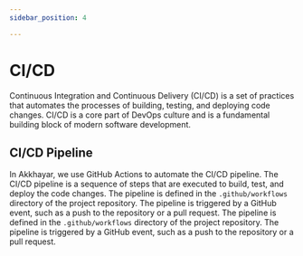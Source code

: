 ```yaml
---
sidebar_position: 4

---
```


# CI/CD

Continuous Integration and Continuous Delivery (CI/CD) is a set of practices that automates the processes of building, testing, and deploying code changes. CI/CD is a core part of DevOps culture and is a fundamental building block of modern software development.

## CI/CD Pipeline

In Akkhayar, we use GitHub Actions to automate the CI/CD pipeline. The CI/CD pipeline is a sequence of steps that are executed to build, test, and deploy the code changes. The pipeline is defined in the `.github/workflows` directory of the project repository. The pipeline is triggered by a GitHub event, such as a push to the repository or a pull request. The pipeline is defined in the `.github/workflows` directory of the project repository. The pipeline is triggered by a GitHub event, such as a push to the repository or a pull request.

